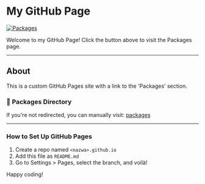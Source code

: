 # My GitHub Page

[![Packages](https://img.shields.io/badge/Packages-Go%20%F0%9F%9A%80-blue)](./packages.md)

Welcome to my GitHub Page! Click the button above to visit the Packages page.

---

## About
This is a custom GitHub Pages site with a link to the 'Packages' section.

### 📁 Packages Directory

If you're not redirected, you can manually visit: [packages](./packages.md)

---

### How to Set Up GitHub Pages
1. Create a repo named `<nazwa>.github.io`
2. Add this file as `README.md`
3. Go to Settings > Pages, select the branch, and voilà!

Happy coding!
